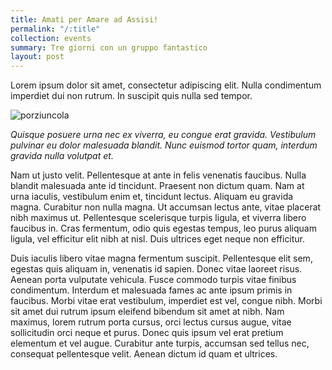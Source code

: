 ```yaml
---
title: Amati per Amare ad Assisi!
permalink: "/:title"
collection: events
summary: Tre giorni con un gruppo fantastico
layout: post
---
```


Lorem ipsum dolor sit amet, consectetur adipiscing elit. Nulla condimentum imperdiet dui non rutrum. In suscipit quis nulla sed tempor. 

![porziuncola](/uploads/porziuncola.jpg)

*Quisque posuere urna nec ex viverra, eu congue erat gravida. Vestibulum pulvinar eu dolor malesuada blandit. Nunc euismod tortor quam, interdum gravida nulla volutpat et.*

Nam ut justo velit. Pellentesque at ante in felis venenatis faucibus. Nulla blandit malesuada ante id tincidunt. Praesent non dictum quam. Nam at urna iaculis, vestibulum enim et, tincidunt lectus. Aliquam eu gravida magna. Curabitur non nulla magna. Ut accumsan lectus ante, vitae placerat nibh maximus ut. Pellentesque scelerisque turpis ligula, et viverra libero faucibus in. Cras fermentum, odio quis egestas tempus, leo purus aliquam ligula, vel efficitur elit nibh at nisl. Duis ultrices eget neque non efficitur.

Duis iaculis libero vitae magna fermentum suscipit. Pellentesque elit sem, egestas quis aliquam in, venenatis id sapien. Donec vitae laoreet risus. Aenean porta vulputate vehicula. Fusce commodo turpis vitae finibus condimentum. Interdum et malesuada fames ac ante ipsum primis in faucibus. Morbi vitae erat vestibulum, imperdiet est vel, congue nibh. Morbi sit amet dui rutrum ipsum eleifend bibendum sit amet at nibh. Nam maximus, lorem rutrum porta cursus, orci lectus cursus augue, vitae sollicitudin orci neque et purus. Donec quis ipsum vel erat pretium elementum et vel augue. Curabitur ante turpis, accumsan sed tellus nec, consequat pellentesque velit. Aenean dictum id quam et ultrices.

